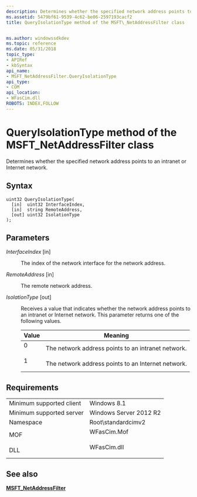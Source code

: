 ```yaml
---
description: Determines whether the specified network address points to an intranet or Internet network.
ms.assetid: 5479bf61-9539-4c62-be06-2597193cacf2
title: QueryIsolationType method of the MSFT\_NetAddressFilter class


ms.author: windowssdkdev
ms.topic: reference
ms.date: 05/31/2018
topic_type: 
- APIRef
- kbSyntax
api_name: 
- MSFT_NetAddressFilter.QueryIsolationType
api_type: 
- COM
api_location: 
- WFasCim.dll
ROBOTS: INDEX,FOLLOW
---
```


# QueryIsolationType method of the MSFT\_NetAddressFilter class

Determines whether the specified network address points to an intranet or Internet network.

## Syntax


```mof
uint32 QueryIsolationType(
  [in]  uint32 InterfaceIndex,
  [in]  string RemoteAddress,
  [out] uint32 IsolationType
);
```



## Parameters

<dl> <dt>

*InterfaceIndex* \[in\]
</dt> <dd>

The index of the network interface for the network address.

</dd> <dt>

*RemoteAddress* \[in\]
</dt> <dd>

The remote network address.

</dd> <dt>

*IsolationType* \[out\]
</dt> <dd>

Receives a value that indicates whether the network address points to an intranet or Internet network. This parameter returns one of the following values.



| Value                                                                        | Meaning                                                       |
|------------------------------------------------------------------------------|---------------------------------------------------------------|
| <dl> <dt>0</dt> </dl> | The network address points to an intranet network.<br/> |
| <dl> <dt>1</dt> </dl> | The network address points to an Internet network.<br/> |



 

</dd> </dl>

## Requirements



|                                     |                                                                                        |
|-------------------------------------|----------------------------------------------------------------------------------------|
| Minimum supported client<br/> | Windows 8.1<br/>                                                                 |
| Minimum supported server<br/> | Windows Server 2012 R2<br/>                                                      |
| Namespace<br/>                | Root\\standardcimv2<br/>                                                         |
| MOF<br/>                      | <dl> <dt>WFasCim.Mof</dt> </dl> |
| DLL<br/>                      | <dl> <dt>WFasCim.dll</dt> </dl> |



## See also

<dl> <dt>

[**MSFT\_NetAddressFilter**](msft-netaddressfilter.md)
</dt> </dl>

 

 




